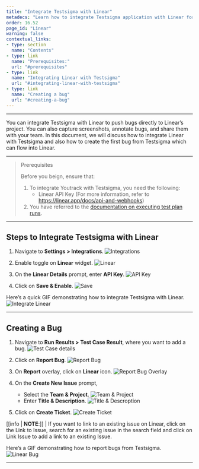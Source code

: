 ```yaml
---
title: "Integrate Testsigma with Linear"
metadecs: "Learn how to integrate Testsigma application with Linear for real-time bug reporting during Test Runs | Push bugs directly from Testsigma to your Linear project"
order: 16.52
page_id: "Linear"
warning: false
contextual_links:
- type: section
  name: "Contents"
- type: link
  name: "Prerequisites:"
  url: "#prerequisites"
- type: link
  name: "Integrating Linear with Testsigma"
  url: "#integrating-linear-with-testsigma"
- type: link
  name: "Creating a bug"
  url: "#creating-a-bug"
---
```

---

You can integrate Testsigma with Linear to push bugs directly to Linear’s project. You can also capture screenshots, annotate bugs, and share them with your team. In this document, we will discuss how to integrate Linear with Testsigma and also how to create the first bug from Testsigma which can flow into Linear.

---

> <p id="prerequisites">Prerequisites</p>
> 
> Before you beign, ensure that: 
> 1. To integrate Youtrack with Testsigma, you need the following:
>    - Linear API Key (For more information, refer to https://linear.app/docs/api-and-webhooks)
> 2. You have referred to the [documentation on executing test plan runs](https://testsigma.com/docs/runs/test-plan-executions/).

---

## **Steps to Integrate Testsigma with Linear**
1. Navigate to **Settings > Integrations**. 
![Integrations](https://s3.amazonaws.com/static-docs.testsigma.com/new_images/projects/applications/lrintset.png)

2. Enable toggle on **Linear** widget. 
![Linear](https://s3.amazonaws.com/static-docs.testsigma.com/new_images/projects/applications/lrtoggle.png)

3. On the **Linear Details** prompt, enter **API Key**.
![API Key](https://s3.amazonaws.com/static-docs.testsigma.com/new_images/projects/applications/lrapikey.png)

4. Click on **Save & Enable**.
![Save](https://s3.amazonaws.com/static-docs.testsigma.com/new_images/projects/applications/lrsae.png)

Here’s a quick GIF demonstrating how to integrate Testsigma with Linear. 
![Integrate Linear](https://s3.amazonaws.com/static-docs.testsigma.com/new_images/projects/applications/linearenable.gif)

---

## **Creating a Bug**
1. Navigate to **Run Results > Test Case Result**, where you want to add a bug.
![Test Case details](https://s3.amazonaws.com/static-docs.testsigma.com/new_images/projects/applications/lrtcdetails.png)

2. Click on **Report Bug**.
![Report Bug](https://s3.amazonaws.com/static-docs.testsigma.com/new_images/projects/applications/lrrbug.png)

3. On **Report** overlay, click on **Linear** icon. 
![Report Bug Overlay](https://s3.amazonaws.com/static-docs.testsigma.com/new_images/projects/applications/lricon.png)

4. On the **Create New Issue** prompt, 
    - Select the **Team & Project**. 
    ![Team & Project](https://s3.amazonaws.com/static-docs.testsigma.com/new_images/projects/applications/lrtpro.png)
    - Enter **Title & Description**.
    ![Title & Descroption](https://s3.amazonaws.com/static-docs.testsigma.com/new_images/projects/applications/lrtad.png)

5. Click on **Create Ticket**.
![Create Ticket](https://s3.amazonaws.com/static-docs.testsigma.com/new_images/projects/applications/lecticket.png)

[[info | **NOTE**:]]
| If you want to link to an existing issue on Linear, click on the Link to Issue, search for an existing issue in the search field and click on Link Issue to add a link to an existing Issue.

Here’s a GIF demonstrating how to report bugs from Testsigma. 
![Linear Bug](https://s3.amazonaws.com/static-docs.testsigma.com/new_images/projects/applications/linearbug.gif)

---